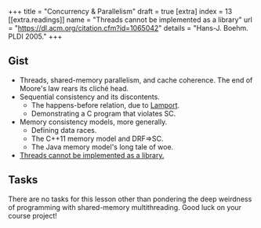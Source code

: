 +++
title = "Concurrency & Parallelism"
draft = true
[extra]
index = 13
[[extra.readings]]
name = "Threads cannot be implemented as a library"
url = "https://dl.acm.org/citation.cfm?id=1065042"
details = "Hans-J. Boehm. PLDI 2005."
+++
## Gist

* Threads, shared-memory parallelism, and cache coherence. The end of Moore's law rears its cliché head.
* Sequential consistency and its discontents.
    * The happens-before relation, due to [Lamport][].
    * Demonstrating a C program that violates SC.
* Memory consistency models, more generally.
    * Defining data races.
    * The C++11 memory model and DRF⇒SC.
    * The Java memory model's long tale of woe.
* [Threads cannot be implemented as a library.][boehm]

[lamport]: https://lamport.azurewebsites.net/pubs/time-clocks.pdf
[boehm]: https://dl.acm.org/citation.cfm?id=1065042

## Tasks

There are no tasks for this lesson other than pondering the deep weirdness of programming with shared-memory multithreading.
Good luck on your course project!
